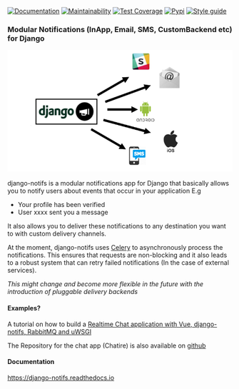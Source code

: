 [![Documentation](https://readthedocs.org/projects/django-notifs/badge/)](https://django-notifs.readthedocs.io)
[![Maintainability](https://api.codeclimate.com/v1/badges/3f5dd1e1833c12c79db9/maintainability)](https://codeclimate.com/github/danidee10/django-notifs/maintainability)
[![Test Coverage](https://api.codeclimate.com/v1/badges/3f5dd1e1833c12c79db9/test_coverage)](https://codeclimate.com/github/danidee10/django-notifs/test_coverage)
[![Pypi](https://img.shields.io/pypi/v/django-notifs.svg)](https://pypi.python.org/pypi/django-notifs)
[![Style guide](https://img.shields.io/badge/code%20style-pep8-green.svg)](https://www.python.org/dev/peps/pep-0008/)

<h3>Modular Notifications (InApp, Email, SMS, CustomBackend etc) for Django</h3>

![django-notifs](./django-notifs.png)

django-notifs is a modular notifications app for Django that basically allows you to notify users about events that occur in your application E.g

- Your profile has been verified
- User xxxx sent you a message

It also allows you to deliver these notifications to any destination you want to with custom delivery channels.

At the moment, django-notifs uses [Celery](https://docs.celeryproject.org/en/stable/) to asynchronously process the notifications. This ensures that requests are non-blocking and it also leads to a robust system that can retry failed notifications (In the case of external services).

*This might change and become more flexible in the future with the introduction of pluggable delivery backends*

#### Examples?

A tutorial on how to build a [Realtime Chat application with Vue, django-notifs, RabbitMQ and uWSGI](https://danidee10.github.io/2018/01/01/realtime-django-1.html)

The Repository for the chat app (Chatire) is also available on [github](https://github.com/danidee10/chatire)


#### Documentation
https://django-notifs.readthedocs.io
